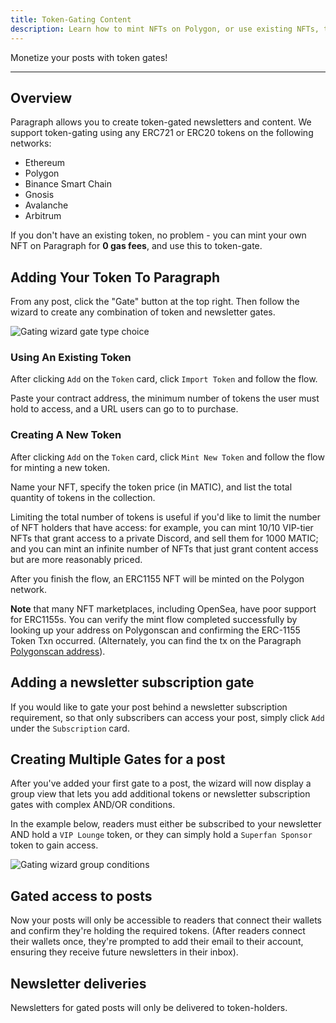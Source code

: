 ```yaml
---
title: Token-Gating Content
description: Learn how to mint NFTs on Polygon, or use existing NFTs, to gate content.
---
```


Monetize your posts with token gates!

---

## Overview

Paragraph allows you to create token-gated newsletters and content. We support token-gating using any ERC721 or ERC20 tokens on the following networks:

- Ethereum
- Polygon
- Binance Smart Chain
- Gnosis
- Avalanche
- Arbitrum

If you don't have an existing token, no problem - you can mint your own NFT on Paragraph for **0 gas fees**, and use this to token-gate.

## Adding Your Token To Paragraph

From any post, click the "Gate" button at the top right. Then follow the wizard to create any combination of token and newsletter gates.

![Gating wizard gate type choice](/img/gating/gating_wizard_gate_types.png)

### Using An Existing Token

After clicking `Add` on the `Token` card, click `Import Token` and follow the flow.

Paste your contract address, the minimum number of tokens the user must hold to access, and a URL users can go to to purchase.

### Creating A New Token

After clicking `Add` on the `Token` card, click `Mint New Token` and follow the flow for minting a new token.

Name your NFT, specify the token price (in MATIC), and list the total quantity of tokens in the collection.

Limiting the total number of tokens is useful if you'd like to limit the number of NFT holders that have access: for example, you can mint 10/10 VIP-tier NFTs that grant access to a private Discord, and sell them for 1000 MATIC; and you can mint an infinite number of NFTs that just grant content access but are more reasonably priced.

After you finish the flow, an ERC1155 NFT will be minted on the Polygon network.

**Note** that many NFT marketplaces, including OpenSea, have poor support for ERC1155s. You can verify the mint flow completed successfully by looking up your address on Polygonscan and confirming the ERC-1155 Token Txn occurred. (Alternately, you can find the tx on the Paragraph [Polygonscan address](https://polygonscan.com/address/0xc9ddb5E37165827BBBFf15b582E232C06862C4E8)).

## Adding a newsletter subscription gate

If you would like to gate your post behind a newsletter subscription requirement, so that only subscribers can access your post, simply click `Add` under the `Subscription` card.

## Creating Multiple Gates for a post

After you've added your first gate to a post, the wizard will now display a group view that lets you add additional tokens or newsletter subscription gates with complex AND/OR conditions.

In the example below, readers must either be subscribed to your newsletter AND hold a `VIP Lounge` token, or they can simply hold a `Superfan Sponsor` token to gain access.

![Gating wizard group conditions](/img/gating/gating_wizard_group_conditions.png)

## Gated access to posts

Now your posts will only be accessible to readers that connect their wallets and confirm they're holding the required tokens. (After readers connect their wallets once, they're prompted to add their email to their account, ensuring they receive future newsletters in their inbox).

## Newsletter deliveries

Newsletters for gated posts will only be delivered to token-holders.

